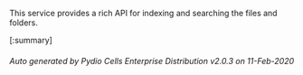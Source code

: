






This service provides a rich API for indexing and searching the files and folders.

[:summary]

###### Auto generated by Pydio Cells Enterprise Distribution v2.0.3 on 11-Feb-2020

